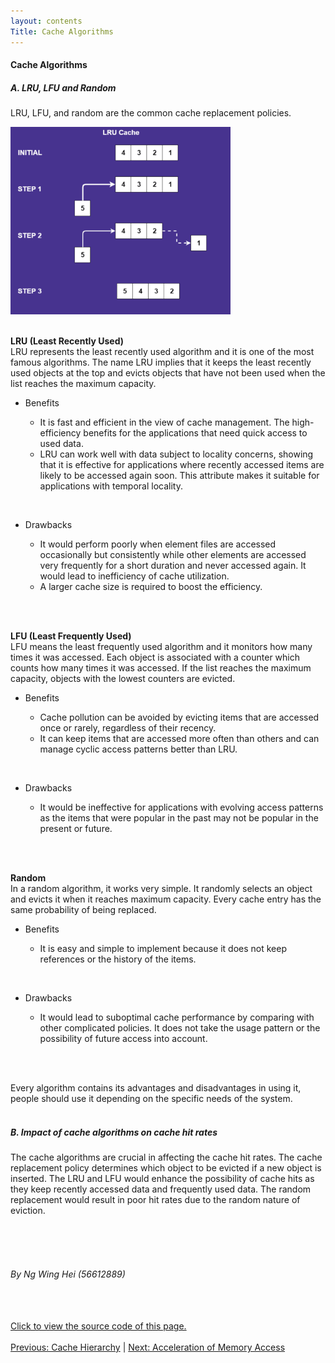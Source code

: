 ```yaml
---
layout: contents
Title: Cache Algorithms
---
```


<body>
<h4><b>Cache Algorithms</b></h4>

<h5><b>A. LRU, LFU and Random</b></h5>

LRU, LFU, and random are the common cache replacement policies. <br/>

<a href="https://dev.to/satrobit/cache-replacement-algorithms-how-to-efficiently-manage-the-cache-storage-2ne1"><img src="./media/P2.png" alt="Image" height=300 width=auto></a>  <br/><br/>


<b>LRU (Least Recently Used)</b> <br/>
LRU represents the least recently used algorithm and it is one of the most famous algorithms. The name LRU implies that it keeps the least recently used objects at the top and evicts objects that have not been used when the list reaches the maximum capacity.  <br/>
<ul><li>Benefits </li>
  <ul>
  <li>It is fast and efficient in the view of cache management. The high-efficiency benefits for the applications that need quick access to used data. </li> 
  <li>LRU can work well with data subject to locality concerns, showing that it is effective for applications where recently accessed items are likely to be accessed again soon. This attribute makes it suitable for applications with temporal locality. </li> </ul> </ul><br/>
<ul><li>Drawbacks </li>
  <ul>
  <li>It would perform poorly when element files are accessed occasionally but consistently while other elements are accessed very frequently for a short duration and never accessed again. It would lead to inefficiency of cache utilization. </li> 
  <li>A larger cache size is required to boost the efficiency. </li> </ul></ul><br/> <br/>

<b>LFU (Least Frequently Used)</b> <br/>
LFU means the least frequently used algorithm and it monitors how many times it was accessed. Each object is associated with a counter which counts how many times it was accessed. If the list reaches the maximum capacity, objects with the lowest counters are evicted.  <br/>
<ul><li>Benefits </li>
  <ul>
  <li>Cache pollution can be avoided by evicting items that are accessed once or rarely, regardless of their recency.  </li> 
  <li>It can keep items that are accessed more often than others and can manage cyclic access patterns better than LRU. </li> </ul> </ul><br/>
<ul><li>Drawbacks </li>
  <ul>
  <li>It would be ineffective for applications with evolving access patterns as the items that were popular in the past may not be popular in the present or future. </li> </ul></ul><br/> <br/>

<b>Random</b> <br/>
In a random algorithm, it works very simple. It randomly selects an object and evicts it when it reaches maximum capacity. Every cache entry has the same probability of being replaced. <br/>
<ul><li>Benefits </li>
  <ul>
  <li>It is easy and simple to implement because it does not keep references or the history of the items. </li> </ul> </ul><br/>
<ul><li>Drawbacks </li>
  <ul>
  <li>It would lead to suboptimal cache performance by comparing with other complicated policies. It does not take the usage pattern or the possibility of future access into account. </li> </ul></ul><br/> <br/>

Every algorithm contains its advantages and disadvantages in using it, people should use it depending on the specific needs of the system. <br/> <br/>

<h5><b>B. Impact of cache algorithms on cache hit rates</b></h5>
The cache algorithms are crucial in affecting the cache hit rates. The cache replacement policy determines which object to be evicted if a new object is inserted. The LRU and LFU would enhance the possibility of cache hits as they keep recently accessed data and frequently used data. The random replacement would result in poor hit rates due to the random nature of eviction.

<br/> <br/> <br/>
<h6>By Ng Wing Hei (56612889)</h6>
<br/> <br/>
<a href="https://github.com/CS1102proj-Cache/CS1102/blob/main/contents/cache_algorithms.md?plain=1">Click to view the source code of this page.</a>
<br/> <br/>
<div class="middle">
<a href="https://cs1102proj-cache.github.io/CS1102/contents/cache_hierarchy.html">Previous: Cache Hierarchy</a> |
<a href="https://cs1102proj-cache.github.io/CS1102/contents/acceleration_of_memory_access.html">Next: Acceleration of Memory Access</a>
<br/> 
